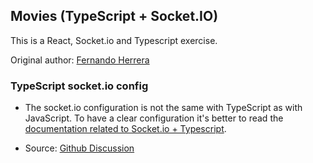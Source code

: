 ## Movies (TypeScript + Socket.IO)
This is a React, Socket.io and Typescript exercise.

Original author: [Fernando Herrera](https://fernando-herrera.com/#/home)

### TypeScript socket.io config

- The socket.io configuration is not the same with TypeScript as with JavaScript. To have a clear configuration it's better to read the [documentation related to Socket.io + Typescript](https://socket.io/docs/v3/migrating-from-2-x-to-3-0/#The-Socket-IO-codebase-has-been-rewritten-to-TypeScript).

- Source: [Github Discussion](https://github.com/socketio/socket.io-client/issues/1419)